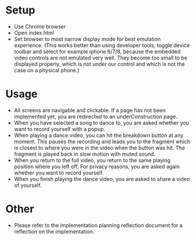 # Setup

- Use Chrome browser
- Open index.html
- Set browser to most narrow display mode for best emulation experience. (This works better than using developer tools, toggle device toolbar and select for example iphone 6/7/8, because the embedded video controls are not emulated very well. They become too small to be displayed properly, which is not under our control and which is not the case on a physical phone.)

# Usage

- All screens are navigable and clickable. If a page has not been implemented yet, you are redirected to an underConstruction page.
- When you have selected a song to dance to, you are asked whether you want to record yourself with a popup.
- When playing a dance video, you can hit the breakdown button at any moment. This pauses the recording and leads you to the fragment which is closest to where you were in the video when the button was hit. The fragment is played back in slow motion with muted sound. 
- When you return to the full video, you return to the same playing position where you left off. For privacy reasons, you are asked again whether you want to record yourself. 
- When you finish playing the dance video, you are asked to share a video of yourself.


# Other
- Please refer to the implementation planning reflection document for a reflection on the implementation.
